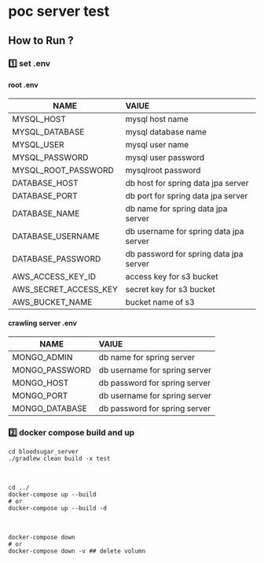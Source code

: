 # poc server test

## How to Run ? 
### 1️⃣ set .env  

#### root .env
|NAME|VAlUE|
|---|:---|
|MYSQL_HOST|mysql host name|
|MYSQL_DATABASE|mysql database name|
|MYSQL_USER|mysql user name|
|MYSQL_PASSWORD|mysql user password|
|MYSQL_ROOT_PASSWORD|mysqlroot password|
|DATABASE_HOST|db host for spring data jpa server|
|DATABASE_PORT|db port for spring data jpa server|
|DATABASE_NAME|db name for spring data jpa server|
|DATABASE_USERNAME|db username for spring data jpa server|
|DATABASE_PASSWORD|db password for spring data jpa server|
|AWS_ACCESS_KEY_ID|access key for s3 bucket|
|AWS_SECRET_ACCESS_KEY|secret key for s3 bucket|
|AWS_BUCKET_NAME|bucket name of s3|


#### crawling server .env
|NAME|VAlUE|
|---|:---|
|MONGO_ADMIN|db name for spring server|
|MONGO_PASSWORD|db username for spring server|
|MONGO_HOST|db password for spring server|
|MONGO_PORT|db username for spring server|
|MONGO_DATABASE|db password for spring server|


### 2️⃣ docker compose build and up

```shell
cd bloodsugar_server
./gradlew clean build -x test

```

<br />


```shell
cd ../
docker-compose up --build 
# or
docker-compose up --build -d
```

<br />

```shell
docker-compose down
# or 
docker-compose down -v ## delete volumn
```
